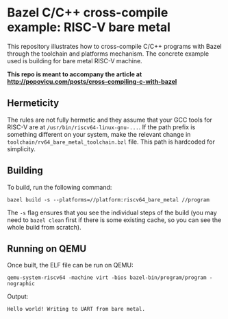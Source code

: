 # Bazel C/C++ cross-compile example: RISC-V bare metal

This repository illustrates how to cross-compile C/C++ programs with Bazel through the toolchain and platforms mechanism. The concrete example used is building for bare metal RISC-V machine.

**This repo is meant to accompany the article at http://popovicu.com/posts/cross-compiling-c-with-bazel**

## Hermeticity

The rules are not fully hermetic and they assume that your GCC tools for RISC-V are at `/usr/bin/riscv64-linux-gnu-...`. If the path prefix is something different on your system, make the relevant change in `toolchain/rv64_bare_metal_toolchain.bzl` file. This path is hardcoded for simplicity.

## Building

To build, run the following command:

```
bazel build -s --platforms=//platform:riscv64_bare_metal //program
```

The `-s` flag ensures that you see the individual steps of the build (you may need to `bazel clean` first if there is some existing cache, so you can see the whole build from scratch).

## Running on QEMU

Once built, the ELF file can be run on QEMU:

```
qemu-system-riscv64 -machine virt -bios bazel-bin/program/program -nographic
```

Output:

```
Hello world! Writing to UART from bare metal.
```
